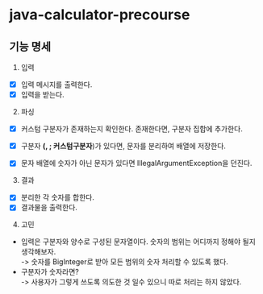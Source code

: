 # java-calculator-precourse

## 기능 명세

1. 입력

- [x] 입력 메시지를 출력한다.
- [x] 입력을 받는다.

2. 파싱

- [x] 커스텀 구분자가 존재하는지 확인한다. 존재한다면, 구분자 집합에 추가한다.
- [x] 구분자 **(, ; 커스텀구분자**)가 있다면, 문자를 분리하여 배열에 저장한다.
- [x] 문자 배열에 숫자가 아닌 문자가 있다면 IllegalArgumentException을 던진다.


3. 결과

- [x] 분리한 각 숫자를 합한다.
- [x] 결과물을 출력한다.

4. 고민

- 입력은 구분자와 양수로 구성된 문자열이다. 숫자의 범위는 어디까지 정해야 될지 생각해보자.  
  -> 숫자를 BigInteger로 받아 모든 범위의 숫자 처리할 수 있도록 했다.
- 구분자가 숫자라면?  
  -> 사용자가 그렇게 쓰도록 의도한 것 일수 있으니 따로 처리는 하지 않았다.